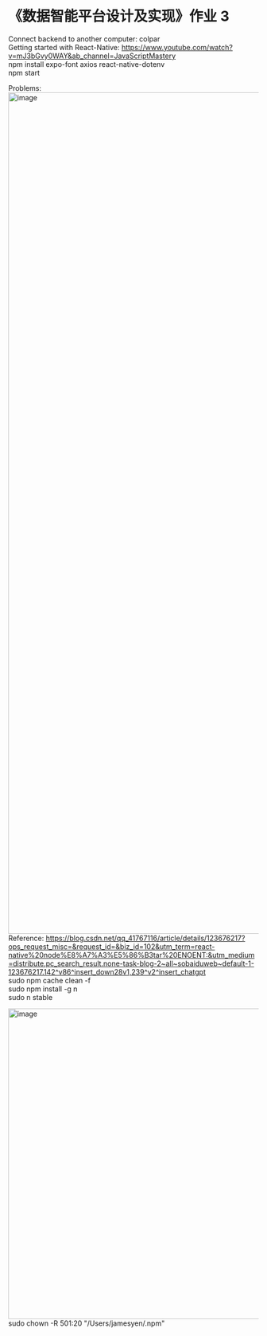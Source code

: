 # 《数据智能平台设计及实现》作业 3

Connect backend to another computer: colpar  
Getting started with React-Native: https://www.youtube.com/watch?v=mJ3bGvy0WAY&ab_channel=JavaScriptMastery  
npm install expo-font axios react-native-dotenv  
npm start  

Problems:  
<img width="1691" alt="image" src="https://user-images.githubusercontent.com/100248639/235338724-9817dae6-084b-4f76-bcb2-3074c49a1b4e.png">
Reference: https://blog.csdn.net/qq_41767116/article/details/123676217?ops_request_misc=&request_id=&biz_id=102&utm_term=react-native%20node%E8%A7%A3%E5%86%B3tar%20ENOENT:&utm_medium=distribute.pc_search_result.none-task-blog-2~all~sobaiduweb~default-1-123676217.142^v86^insert_down28v1,239^v2^insert_chatgpt  
sudo npm cache clean -f  
sudo npm install -g n  
sudo n stable  

<img width="624" alt="image" src="https://user-images.githubusercontent.com/100248639/235338809-ef1ec9b4-8ced-4079-835b-6c518d7268f1.png">
sudo chown -R 501:20 "/Users/jamesyen/.npm"  

